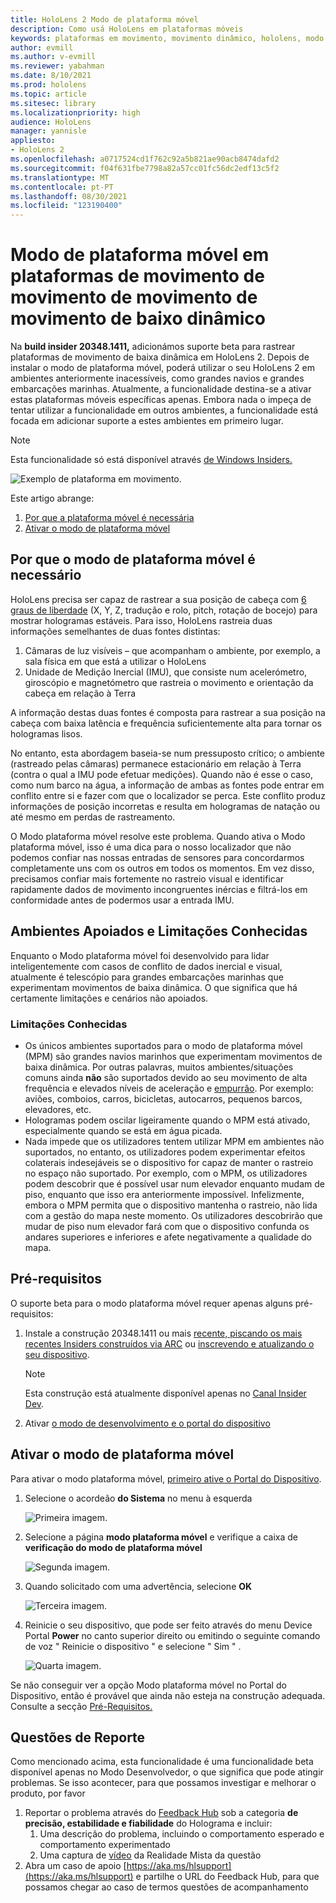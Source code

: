```yaml
---
title: HoloLens 2 Modo de plataforma móvel
description: Como usá HoloLens em plataformas móveis
keywords: plataformas em movimento, movimento dinâmico, hololens, modo de plataforma em movimento
author: evmill
ms.author: v-evmill
ms.reviewer: yabahman
ms.date: 8/10/2021
ms.prod: hololens
ms.topic: article
ms.sitesec: library
ms.localizationpriority: high
audience: HoloLens
manager: yannisle
appliesto:
- HoloLens 2
ms.openlocfilehash: a0717524cd1f762c92a5b821ae90acb8474dafd2
ms.sourcegitcommit: f04f631fbe7798a82a57cc01fc56dc2edf13c5f2
ms.translationtype: MT
ms.contentlocale: pt-PT
ms.lasthandoff: 08/30/2021
ms.locfileid: "123190400"
---
```

# <a name="moving-platform-mode-on-low-dynamic-motion-moving-platforms"></a>Modo de plataforma móvel em plataformas de movimento de movimento de movimento de movimento de baixo dinâmico

Na **build insider 20348.1411,** adicionámos suporte beta para rastrear plataformas de movimento de baixa dinâmica em HoloLens 2. Depois de instalar o modo de plataforma móvel, poderá utilizar o seu HoloLens 2 em ambientes anteriormente inacessíveis, como grandes navios e grandes embarcações marinhas. Atualmente, a funcionalidade destina-se a ativar estas plataformas móveis específicas apenas. Embora nada o impeça de tentar utilizar a funcionalidade em outros ambientes, a funcionalidade está focada em adicionar suporte a estes ambientes em primeiro lugar.

> [!NOTE]
> Esta funcionalidade só está disponível através [de Windows Insiders.](hololens-insider.md)

![Exemplo de plataforma em movimento.](./images/mpm-compare.gif)

Este artigo abrange:

1. [Por que a plataforma móvel é necessária](#why-moving-platform-mode-is-necessary)
1. [Ativar o modo de plataforma móvel](#enabling-moving-platform-mode)

## <a name="why-moving-platform-mode-is-necessary"></a>Por que o modo de plataforma móvel é necessário

HoloLens precisa ser capaz de rastrear a sua posição de cabeça com [6 graus de liberdade](https://en.wikipedia.org/wiki/Six_degrees_of_freedom) (X, Y, Z, tradução e rolo, pitch, rotação de bocejo) para mostrar hologramas estáveis. Para isso, HoloLens rastreia duas informações semelhantes de duas fontes distintas:

1. Câmaras de luz visíveis – que acompanham o ambiente, por exemplo, a sala física em que está a utilizar o HoloLens
1. Unidade de Medição Inercial (IMU), que consiste num acelerómetro, giroscópio e magnetómetro que rastreia o movimento e orientação da cabeça em relação à Terra

A informação destas duas fontes é composta para rastrear a sua posição na cabeça com baixa latência e frequência suficientemente alta para tornar os hologramas lisos.

No entanto, esta abordagem baseia-se num pressuposto crítico; o ambiente (rastreado pelas câmaras) permanece estacionário em relação à Terra (contra o qual a IMU pode efetuar medições). Quando não é esse o caso, como num barco na água, a informação de ambas as fontes pode entrar em conflito entre si e fazer com que o localizador se perca. Este conflito produz informações de posição incorretas e resulta em hologramas de natação ou até mesmo em perdas de rastreamento.

O Modo plataforma móvel resolve este problema. Quando ativa o Modo plataforma móvel, isso é uma dica para o nosso localizador que não podemos confiar nas nossas entradas de sensores para concordarmos completamente uns com os outros em todos os momentos. Em vez disso, precisamos confiar mais fortemente no rastreio visual e identificar rapidamente dados de movimento incongruentes inércias e filtrá-los em conformidade antes de podermos usar a entrada IMU.

## <a name="supported-environments-and-known-limitations"></a>Ambientes Apoiados e Limitações Conhecidas

Enquanto o Modo plataforma móvel foi desenvolvido para lidar inteligentemente com casos de conflito de dados inercial e visual, atualmente é telescópio para grandes embarcações marinhas que experimentam movimentos de baixa dinâmica. O que significa que há certamente limitações e cenários não apoiados.

### <a name="known-limitations"></a>Limitações Conhecidas

- Os únicos ambientes suportados para o modo de plataforma móvel (MPM) são grandes navios marinhos que experimentam movimentos de baixa dinâmica. Por outras palavras, muitos ambientes/situações comuns ainda **não** são suportados devido ao seu movimento de alta frequência e elevados níveis de aceleração e [empurrão](https://en.wikipedia.org/wiki/Jerk_(physics)). Por exemplo: aviões, comboios, carros, bicicletas, autocarros, pequenos barcos, elevadores, etc.
- Hologramas podem oscilar ligeiramente quando o MPM está ativado, especialmente quando se está em água picada.
- Nada impede que os utilizadores tentem utilizar MPM em ambientes não suportados, no entanto, os utilizadores podem experimentar efeitos colaterais indesejáveis se o dispositivo for capaz de manter o rastreio no espaço não suportado. Por exemplo, com o MPM, os utilizadores podem descobrir que é possível usar num elevador enquanto mudam de piso, enquanto que isso era anteriormente impossível. Infelizmente, embora o MPM permita que o dispositivo mantenha o rastreio, não lida com a gestão do mapa neste momento. Os utilizadores descobrirão que mudar de piso num elevador fará com que o dispositivo confunda os andares superiores e inferiores e afete negativamente a qualidade do mapa.

## <a name="prerequisites"></a>Pré-requisitos

O suporte beta para o modo plataforma móvel requer apenas alguns pré-requisitos:

1. Instale a construção 20348.1411 ou mais [recente, piscando os mais recentes Insiders construídos via ARC](hololens-insider.md#ffu-download-and-flash-directions) ou [inscrevendo e atualizando o seu dispositivo](hololens-insider.md#start-receiving-insider-builds).

   > [!NOTE]
   > Esta construção está atualmente disponível apenas no [Canal Insider Dev](hololens-insider.md#start-receiving-insider-builds).

2. Ativar [o modo de desenvolvimento e o portal do dispositivo](/mixed-reality/develop/platform-capabilities-and-apis/using-the-windows-device-portal)

## <a name="enabling-moving-platform-mode"></a>Ativar o modo de plataforma móvel

Para ativar o modo plataforma móvel, [primeiro ative o Portal do Dispositivo](/windows/mixed-reality/develop/platform-capabilities-and-apis/using-the-windows-device-portal).

1. Selecione o acordeão **do Sistema** no menu à esquerda

   ![Primeira imagem.](.\images\moving-platform-1w.png)

2. Selecione a página **modo plataforma móvel** e verifique a caixa de **verificação do modo de plataforma móvel**

    ![Segunda imagem.](.\images\moving-platform-2z.png)

3. Quando solicitado com uma advertência, selecione **OK**

   ![Terceira imagem.](.\images\moving-platform-3w.png)

4. Reinicie o seu dispositivo, que pode ser feito através do menu Device Portal **Power** no canto superior direito ou emitindo o seguinte comando de voz &quot; Reinicie o dispositivo &quot; e selecione &quot; Sim &quot; .

   ![Quarta imagem.](.\images\moving-platform-4z.png)

Se não conseguir ver a opção Modo plataforma móvel no Portal do Dispositivo, então é provável que ainda não esteja na construção adequada. Consulte a secção [Pré-Requisitos.](#prerequisites)

## <a name="reporting-issues"></a>Questões de Reporte

Como mencionado acima, esta funcionalidade é uma funcionalidade beta disponível apenas no Modo Desenvolvedor, o que significa que pode atingir problemas. Se isso acontecer, para que possamos investigar e melhorar o produto, por favor

1. Reportar o problema através do [Feedback Hub](hololens-feedback.md) sob a categoria **de precisão, estabilidade e fiabilidade** do Holograma e incluir:
    1. Uma descrição do problema, incluindo o comportamento esperado e comportamento experimentado
    1. Uma captura de [vídeo](holographic-photos-and-videos.md#capture-a-mixed-reality-video) da Realidade Mista da questão
2.  Abra um caso de apoio [https://aka.ms/hlsupport](https://aka.ms/hlsupport) e partilhe o URL do Feedback Hub, para que possamos chegar ao caso de termos questões de acompanhamento